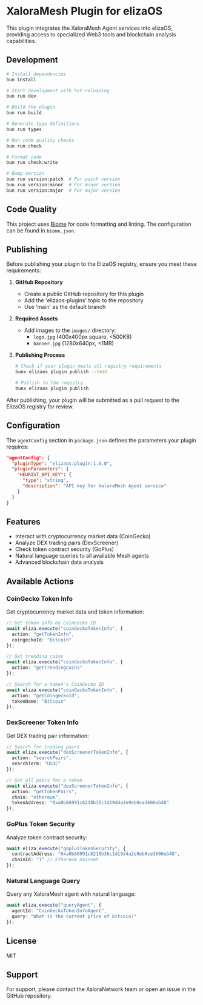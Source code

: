 # XaloraMesh Plugin for elizaOS

This plugin integrates the XaloraMesh Agent services into elizaOS, providing access to specialized Web3 tools and blockchain analysis capabilities.

## Development

```bash
# Install dependencies
bun install

# Start development with hot-reloading
bun run dev

# Build the plugin
bun run build

# Generate type definitions
bun run types

# Run code quality checks
bun run check

# Format code
bun run check:write

# Bump version
bun run version:patch  # For patch version
bun run version:minor  # For minor version
bun run version:major  # For major version
```

## Code Quality

This project uses [Biome](https://biomejs.dev/) for code formatting and linting. The configuration can be found in `biome.json`.

## Publishing

Before publishing your plugin to the ElizaOS registry, ensure you meet these requirements:

1. **GitHub Repository**
   - Create a public GitHub repository for this plugin
   - Add the 'elizaos-plugins' topic to the repository
   - Use 'main' as the default branch

2. **Required Assets**
   - Add images to the `images/` directory:
     - `logo.jpg` (400x400px square, <500KB)
     - `banner.jpg` (1280x640px, <1MB)

3. **Publishing Process**
   ```bash
   # Check if your plugin meets all registry requirements
   bunx elizaos plugin publish --test
   
   # Publish to the registry
   bunx elizaos plugin publish
   ```

After publishing, your plugin will be submitted as a pull request to the ElizaOS registry for review.

## Configuration

The `agentConfig` section in `package.json` defines the parameters your plugin requires:

```json
"agentConfig": {
  "pluginType": "elizaos:plugin:1.0.0",
  "pluginParameters": {
    "HEURIST_API_KEY": {
      "type": "string",
      "description": "API key for XaloraMesh Agent service"
    }
  }
}
```

## Features

- Interact with cryptocurrency market data (CoinGecko)
- Analyze DEX trading pairs (DexScreener)
- Check token contract security (GoPlus)
- Natural language queries to all available Mesh agents
- Advanced blockchain data analysis

## Available Actions

### CoinGecko Token Info

Get cryptocurrency market data and token information:

```typescript
// Get token info by CoinGecko ID
await eliza.execute("coinGeckoTokenInfo", {
  action: "getTokenInfo",
  coingeckoId: "bitcoin"
});

// Get trending coins
await eliza.execute("coinGeckoTokenInfo", {
  action: "getTrendingCoins"
});

// Search for a token's CoinGecko ID
await eliza.execute("coinGeckoTokenInfo", {
  action: "getCoingeckoId",
  tokenName: "Bitcoin"
});
```

### DexScreener Token Info

Get DEX trading pair information:

```typescript
// Search for trading pairs
await eliza.execute("dexScreenerTokenInfo", {
  action: "searchPairs",
  searchTerm: "USDC"
});

// Get all pairs for a token
await eliza.execute("dexScreenerTokenInfo", {
  action: "getTokenPairs",
  chain: "ethereum",
  tokenAddress: "0xa0b86991c6218b36c1d19d4a2e9eb0ce3606eb48"
});
```

### GoPlus Token Security

Analyze token contract security:

```typescript
await eliza.execute("goplusTokenSecurity", {
  contractAddress: "0xa0b86991c6218b36c1d19d4a2e9eb0ce3606eb48",
  chainId: "1" // Ethereum mainnet
});
```

### Natural Language Query

Query any XaloraMesh agent with natural language:

```typescript
await eliza.execute("queryAgent", {
  agentId: "CoinGeckoTokenInfoAgent",
  query: "What is the current price of Bitcoin?"
});
```

## License

MIT

## Support

For support, please contact the XaloraNetwork team or open an issue in the GitHub repository. 
